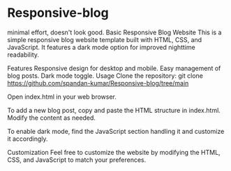 # Responsive-blog
minimal effort, doesn't look good.
Basic Responsive Blog Website
This is a simple responsive blog website template built with HTML, CSS, and JavaScript. It features a dark mode option for improved nighttime readability.

Features
Responsive design for desktop and mobile.
Easy management of blog posts.
Dark mode toggle.
Usage
Clone the repository: git clone https://github.com/spandan-kumar/Responsive-blog/tree/main

Open index.html in your web browser.

To add a new blog post, copy and paste the HTML structure in index.html. Modify the content as needed.

To enable dark mode, find the JavaScript section handling it and customize it accordingly.

Customization
Feel free to customize the website by modifying the HTML, CSS, and JavaScript to match your preferences.
